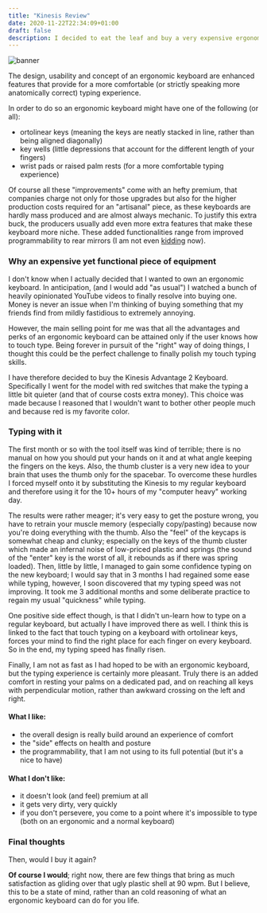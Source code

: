 ```yaml
---
title: "Kinesis Review"
date: 2020-11-22T22:34:09+01:00
draft: false
description: I decided to eat the leaf and buy a very expensive ergonomic keyboard
---
```

![banner](/img/kinesis/ergonomic.jpeg#banner)

The design, usability and concept of an ergonomic keyboard are enhanced features that provide for a more comfortable (or strictly speaking more anatomically correct) typing experience.

In order to do so an ergonomic keyboard might have one of the following (or all):
- ortolinear keys (meaning the keys are neatly stacked in line, rather than being aligned diagonally)
- key wells (little depressions that account for the different length of your fingers)
- wrist pads or raised palm rests (for a more comfortable typing experience)

Of course all these "improvements" come with an hefty premium, that companies charge not only for those upgrades but also for the higher production costs required for an "artisanal" piece, as these keyboards are hardly mass produced and are almost always mechanic.
To justify this extra buck, the producers usually add even more extra features that make these keyboard more niche. These added functionalities range from improved programmability to rear mirrors (I am not even [kidding](https://www.youtube.com/watch?v=h4-fq8ksZls&ab_channel=LinusTechTips) now).

### Why an expensive yet functional piece of equipment
I don't know when I actually decided that I wanted to own an ergonomic keyboard. In anticipation, (and I would add "as usual") I watched a bunch of heavily opinionated YouTube videos to finally resolve into buying one. Money is never an issue when I'm thinking of buying something that my friends find from mildly fastidious to extremely annoying.

However, the main selling point for me was that all the advantages and perks of an ergonomic keyboard can be attained only if the user knows how to touch type.
Being forever in pursuit of the "right" way of doing things, I thought this could be the perfect challenge to finally polish my touch typing skills.

I have therefore decided to buy the Kinesis Advantage 2 Keyboard. Specifically I went for the model with red switches that make the typing a little bit quieter (and that of course costs extra money).
This choice was made because I reasoned that I wouldn't want to bother other people much and because red is my favorite color.

### Typing with it
The first month or so with the tool itself was kind of terrible; there is no manual on how you should put your hands on it and at what angle keeping the fingers on the keys. Also, the thumb cluster is a very new idea to your brain that uses the thumb only for the spacebar.
To overcome these hurdles I forced myself onto it by substituting the Kinesis to my regular keyboard and therefore using it for the 10+ hours of my "computer heavy" working day.

The results were rather meager; it's very easy to get the posture wrong, you have to retrain your muscle memory (especially copy/pasting) because now you're doing everything with the thumb.
Also the "feel" of the keycaps is somewhat cheap and clunky; especially on the keys of the thumb cluster which made an infernal noise of low-priced plastic and springs (the sound of the "enter" key is the worst of all, it rebounds as if there was spring loaded).
Then, little by little, I managed to gain some confidence typing on the new keyboard; I would say that in 3 months I had regained some ease while typing, however, I soon discovered that my typing speed was not improving.
It took me 3 additional months and some deliberate practice to regain my usual "quickness" while typing.

One positive side effect though, is that I didn't un-learn how to type on a regular keyboard, but actually I have improved there as well. I think this is linked to the fact that touch typing on a keyboard with ortolinear keys, forces your mind to find the right place for each finger on every keyboard. So in the end, my typing speed has finally risen.

Finally, I am not as fast as I had hoped to be with an ergonomic keyboard, but the typing experience is certainly more pleasant. Truly there is an added comfort in resting your palms on a dedicated pad, and on reaching all keys with perpendicular motion, rather than awkward crossing on the left and right.

####  What I like:
* the overall design is really build around an experience of comfort
* the "side" effects on health and posture
* the programmability, that I am not using to its full potential (but it's a nice to have)

####  What I don't like:
* it doesn't look (and feel) premium at all
* it gets very dirty, very quickly
* if you don't persevere, you come to a point where it's impossible to type (both on an ergonomic and a normal keyboard)

### Final thoughts
Then, would I buy it again?

**Of course I would**; right now, there are few things that bring as much satisfaction as gliding over that ugly plastic shell at 90 wpm.
But I believe, this to be a state of mind, rather than an cold reasoning of what an ergonomic keyboard can do for you life.

